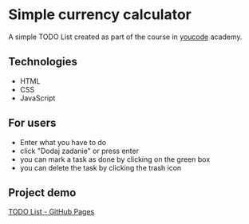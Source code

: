 # Simple currency calculator
A simple TODO List created as part of the course in [youcode](https://youcode.pl) academy.
## Technologies
- HTML
- CSS
- JavaScript
## For users
- Enter what you have to do
- click "Dodaj zadanie" or press enter
- you can mark a task as done by clicking on the green box
- you can delete the task by clicking the trash icon
## Project demo
[TODO List - GitHub Pages](https://wojdalski-mateusz.github.io/ToDo-List/)
